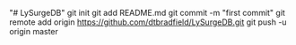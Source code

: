 "# LySurgeDB"  git init git add README.md git commit -m "first commit" git remote add origin https://github.com/dtbradfield/LySurgeDB.git git push -u origin master
